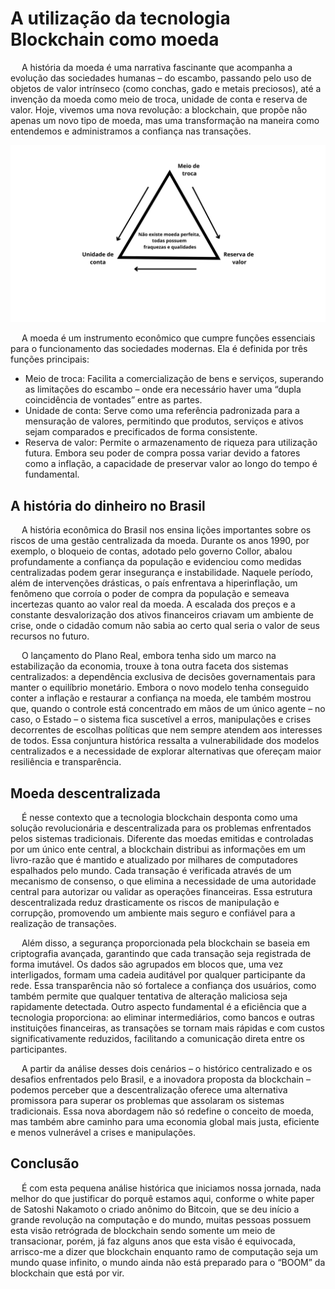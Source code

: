 # A utilização da tecnologia Blockchain como moeda

&emsp; A história da moeda é uma narrativa fascinante que acompanha a evolução das sociedades humanas – do escambo, passando pelo uso de objetos de valor intrínseco (como conchas, gado e metais preciosos), até a invenção da moeda como meio de troca, unidade de conta e reserva de valor. Hoje, vivemos uma nova revolução: a blockchain, que propõe não apenas um novo tipo de moeda, mas uma transformação na maneira como entendemos e administramos a confiança nas transações.

![piramide-moeda](./assets/piramide-moeda.png) 

&emsp; A moeda é um instrumento econômico que cumpre funções essenciais para o funcionamento das sociedades modernas. Ela é definida por três funções principais:
  - Meio de troca: Facilita a comercialização de bens e serviços, superando as limitações do escambo – onde era necessário haver uma “dupla coincidência de vontades” entre as partes.
  - Unidade de conta: Serve como uma referência padronizada para a mensuração de valores, permitindo que produtos, serviços e ativos sejam comparados e precificados de forma consistente.
  - Reserva de valor: Permite o armazenamento de riqueza para utilização futura. Embora seu poder de compra possa variar devido a fatores como a inflação, a capacidade de preservar valor ao longo do tempo é fundamental. 

## A história do dinheiro no Brasil 

&emsp; A história econômica do Brasil nos ensina lições importantes sobre os riscos de uma gestão centralizada da moeda. Durante os anos 1990, por exemplo, o bloqueio de contas, adotado pelo governo Collor, abalou profundamente a confiança da população e evidenciou como medidas centralizadas podem gerar insegurança e instabilidade. Naquele período, além de intervenções drásticas, o país enfrentava a hiperinflação, um fenômeno que corroía o poder de compra da população e semeava incertezas quanto ao valor real da moeda. A escalada dos preços e a constante desvalorização dos ativos financeiros criavam um ambiente de crise, onde o cidadão comum não sabia ao certo qual seria o valor de seus recursos no futuro.

&emsp; O lançamento do Plano Real, embora tenha sido um marco na estabilização da economia, trouxe à tona outra faceta dos sistemas centralizados: a dependência exclusiva de decisões governamentais para manter o equilíbrio monetário. Embora o novo modelo tenha conseguido conter a inflação e restaurar a confiança na moeda, ele também mostrou que, quando o controle está concentrado em mãos de um único agente – no caso, o Estado – o sistema fica suscetível a erros, manipulações e crises decorrentes de escolhas políticas que nem sempre atendem aos interesses de todos. Essa conjuntura histórica ressalta a vulnerabilidade dos modelos centralizados e a necessidade de explorar alternativas que ofereçam maior resiliência e transparência.

## Moeda descentralizada

&emsp; É nesse contexto que a tecnologia blockchain desponta como uma solução revolucionária e descentralizada para os problemas enfrentados pelos sistemas tradicionais. Diferente das moedas emitidas e controladas por um único ente central, a blockchain distribui as informações em um livro-razão que é mantido e atualizado por milhares de computadores espalhados pelo mundo. Cada transação é verificada através de um mecanismo de consenso, o que elimina a necessidade de uma autoridade central para autorizar ou validar as operações financeiras. Essa estrutura descentralizada reduz drasticamente os riscos de manipulação e corrupção, promovendo um ambiente mais seguro e confiável para a realização de transações.

&emsp; Além disso, a segurança proporcionada pela blockchain se baseia em criptografia avançada, garantindo que cada transação seja registrada de forma imutável. Os dados são agrupados em blocos que, uma vez interligados, formam uma cadeia auditável por qualquer participante da rede. Essa transparência não só fortalece a confiança dos usuários, como também permite que qualquer tentativa de alteração maliciosa seja rapidamente detectada. Outro aspecto fundamental é a eficiência que a tecnologia proporciona: ao eliminar intermediários, como bancos e outras instituições financeiras, as transações se tornam mais rápidas e com custos significativamente reduzidos, facilitando a comunicação direta entre os participantes.

&emsp; A partir da análise desses dois cenários – o histórico centralizado e os desafios enfrentados pelo Brasil, e a inovadora proposta da blockchain – podemos perceber que a descentralização oferece uma alternativa promissora para superar os problemas que assolaram os sistemas tradicionais. Essa nova abordagem não só redefine o conceito de moeda, mas também abre caminho para uma economia global mais justa, eficiente e menos vulnerável a crises e manipulações.

## Conclusão

&emsp; É com esta pequena análise histórica que iniciamos nossa jornada, nada melhor do que justificar do porquê estamos aqui, conforme o white paper de Satoshi Nakamoto o criado anônimo do Bitcoin, que se deu início a grande revolução na computação e do mundo, muitas pessoas possuem esta visão retrógrada de blockchain sendo somente um meio de transacionar, porém, já faz alguns anos que esta visão é equivocada, arrisco-me a dizer que blockchain enquanto ramo de computação seja um mundo quase infinito, o mundo ainda não está preparado para o “BOOM” da blockchain que está por vir.

